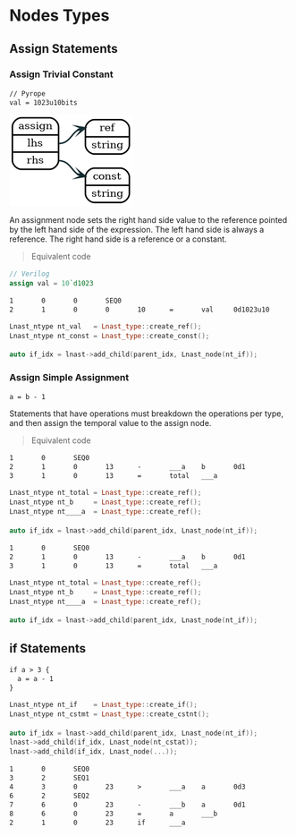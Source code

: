 

# Nodes Types

## Assign Statements

### Assign Trivial Constant

```coffescript
// Pyrope
val = 1023u10bits
```

![assign](source/graphviz/assign_trivial_constant.png)

An assignment node sets the right hand side value to the reference pointed by the left hand side of the expression.
The left hand side is always a reference. The right hand side is a reference or a constant.

> Equivalent code

```verilog
// Verilog
assign val = 10`d1023
```

```shell
1       0       0       SEQ0
2       1       0       0       10      =       val     0d1023u10
```

```cpp
Lnast_ntype nt_val   = Lnast_type::create_ref();
Lnast_ntype nt_const = Lnast_type::create_const();

auto if_idx = lnast->add_child(parent_idx, Lnast_node(nt_if));
```

### Assign Simple Assignment

```coffescript
a = b - 1
```

Statements that have operations must breakdown the operations per type, and then assign the temporal value to the assign node.

> Equivalent code

```shell
1       0       SEQ0
2       1       0       13      -       ___a    b       0d1
3       1       0       13      =       total   ___a
```

```cpp
Lnast_ntype nt_total = Lnast_type::create_ref();
Lnast_ntype nt_b     = Lnast_type::create_ref();
Lnast_ntype nt____a  = Lnast_type::create_ref();

auto if_idx = lnast->add_child(parent_idx, Lnast_node(nt_if));
```

```shell
1       0       SEQ0
2       1       0       13      -       ___a    b       0d1
3       1       0       13      =       total   ___a
```

```cpp
Lnast_ntype nt_total = Lnast_type::create_ref();
Lnast_ntype nt_b     = Lnast_type::create_ref();
Lnast_ntype nt____a  = Lnast_type::create_ref();

auto if_idx = lnast->add_child(parent_idx, Lnast_node(nt_if));
```


## if Statements

```coffescript
if a > 3 {
  a = a - 1
}
```

```cpp
Lnast_ntype nt_if    = Lnast_type::create_if();
Lnast_ntype nt_cstmt = Lnast_type::create_cstnt();

auto if_idx = lnast->add_child(parent_idx, Lnast_node(nt_if));
lnast->add_child(if_idx, Lnast_node(nt_cstat));
lnast->add_child(if_idx, Lnast_node(...));
```

```shell
1       0       SEQ0
3       2       SEQ1
4       3       0       23      >       ___a    a       0d3
6       2       SEQ2
7       6       0       23      -       ___b    a       0d1
8       6       0       23      =       a       ___b
2       1       0       23      if      ___a
```

